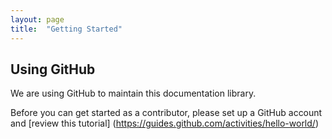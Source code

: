 ```yaml
---
layout: page
title:  "Getting Started"
---
```

## Using GitHub

We are using GitHub to maintain this documentation library.

Before you can get started as a contributor, please set up a GitHub account and [review this tutorial] (https://guides.github.com/activities/hello-world/)
